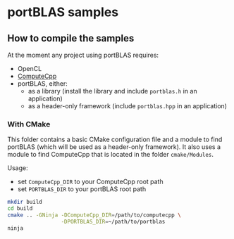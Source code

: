 portBLAS samples
===

## How to compile the samples

At the moment any project using portBLAS requires:

* OpenCL
* [ComputeCpp](http://www.computecpp.com)
* portBLAS, either:
  * as a library (install the library and include `portblas.h` in an application)
  * as a header-only framework (include `portblas.hpp` in an application)

### With CMake

This folder contains a basic CMake configuration file and a module to find
portBLAS (which will be used as a header-only framework). It also uses a module
to find ComputeCpp that is located in the folder `cmake/Modules`.

Usage:

* set `ComputeCpp_DIR` to your ComputeCpp root path
* set `PORTBLAS_DIR` to your portBLAS root path

```bash
mkdir build
cd build
cmake .. -GNinja -DComputeCpp_DIR=/path/to/computecpp \
                 -DPORTBLAS_DIR=~/path/to/portblas
ninja
```
